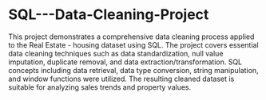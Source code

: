 # SQL---Data-Cleaning-Project
This project demonstrates a comprehensive data cleaning process applied to the Real Estate - housing dataset using SQL. The project covers essential data cleaning techniques such as data standardization, null value imputation, duplicate removal, and data extraction/transformation. SQL concepts including data retrieval, data type conversion, string manipulation, and window functions were utilized. The resulting cleaned dataset is suitable for analyzing sales trends and property values.
